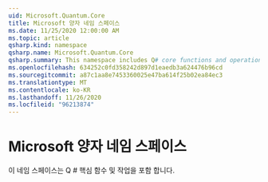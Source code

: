```yaml
---
uid: Microsoft.Quantum.Core
title: Microsoft 양자 네임 스페이스
ms.date: 11/25/2020 12:00:00 AM
ms.topic: article
qsharp.kind: namespace
qsharp.name: Microsoft.Quantum.Core
qsharp.summary: This namespace includes Q# core functions and operations.
ms.openlocfilehash: 634252c0fd358242d897d1eaedb3a624476b96cd
ms.sourcegitcommit: a87c1aa8e7453360025e47ba614f25b02ea84ec3
ms.translationtype: MT
ms.contentlocale: ko-KR
ms.lasthandoff: 11/26/2020
ms.locfileid: "96213874"
---
```

# <a name="microsoftquantumcore-namespace"></a>Microsoft 양자 네임 스페이스

이 네임 스페이스는 Q # 핵심 함수 및 작업을 포함 합니다.

